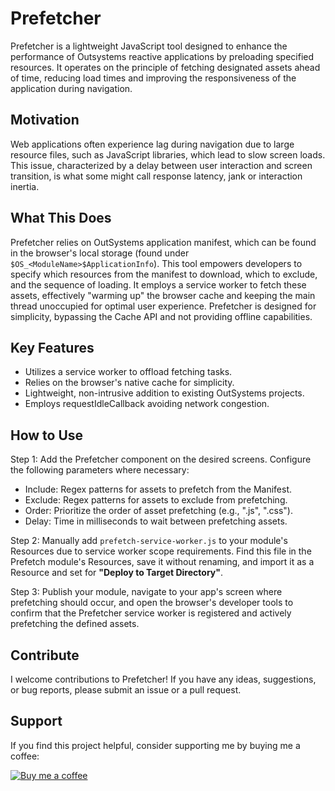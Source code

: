 # Prefetcher
Prefetcher is a lightweight JavaScript tool designed to enhance the performance of Outsystems reactive applications by preloading specified resources. It operates on the principle of fetching designated assets ahead of time, reducing load times and improving the responsiveness of the application during navigation.

## Motivation
Web applications often experience lag during navigation due to large resource files, such as JavaScript libraries, which lead to slow screen loads. This issue, characterized by a delay between user interaction and screen transition, is what some might call response latency, jank or interaction inertia.

## What This Does
Prefetcher relies on OutSystems application manifest, which can be found in the browser's local storage (found under `$OS_<ModuleName>$ApplicationInfo`). This tool empowers developers to specify which resources from the manifest to download, which to exclude, and the sequence of loading. It employs a service worker to fetch these assets, effectively "warming up" the browser cache and keeping the main thread unoccupied for optimal user experience. Prefetcher is designed for simplicity, bypassing the Cache API and not providing offline capabilities.

## Key Features
- Utilizes a service worker to offload fetching tasks.
- Relies on the browser's native cache for simplicity.
- Lightweight, non-intrusive addition to existing OutSystems projects.
- Employs requestIdleCallback avoiding network congestion.

## How to Use
Step 1: Add the Prefetcher component on the desired screens. Configure the following parameters where necessary:
- Include: Regex patterns for assets to prefetch from the Manifest.
- Exclude: Regex patterns for assets to exclude from prefetching.
- Order: Prioritize the order of asset prefetching (e.g., ".js", ".css").
- Delay: Time in milliseconds to wait between prefetching assets.

Step 2: Manually add `prefetch-service-worker.js` to your module's Resources due to service worker scope requirements. Find this file in the Prefetch module's Resources, save it without renaming, and import it as a Resource and set for **"Deploy to Target Directory"**.

Step 3: Publish your module, navigate to your app's screen where prefetching should occur, and open the browser's developer tools to confirm that the Prefetcher service worker is registered and actively prefetching the defined assets.

## Contribute
I welcome contributions to Prefetcher! If you have any ideas, suggestions, or bug reports, please submit an issue or a pull request.

## Support
If you find this project helpful, consider supporting me by buying me a coffee:

[![Buy me a coffee](https://img.shields.io/badge/Buy%20me%20a%20coffee-%23FFDD00.svg?&style=for-the-badge&logo=buy-me-a-coffee&logoColor=black)](https://www.buymeacoffee.com/izambasiron)